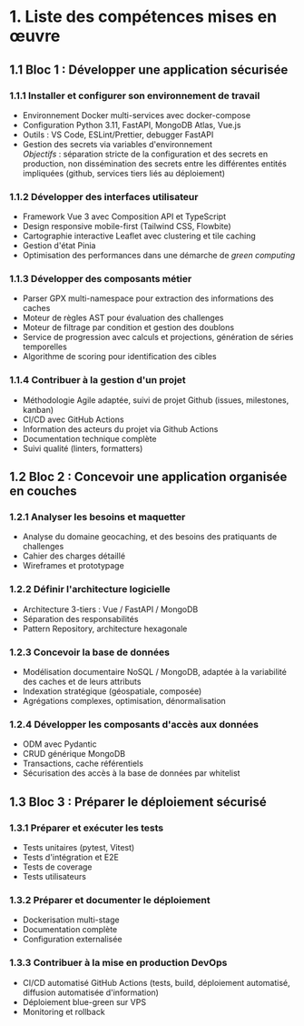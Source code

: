 <!-- clearpage -->
# 1. Liste des compétences mises en œuvre

## 1.1 Bloc 1&nbsp;: Développer une application sécurisée

### 1.1.1 Installer et configurer son environnement de travail
- Environnement Docker multi-services avec docker-compose
- Configuration Python 3.11, FastAPI, MongoDB Atlas, Vue.js
- Outils&nbsp;: VS Code, ESLint/Prettier, debugger FastAPI
- Gestion des secrets via variables d'environnement  
  *Objectifs*&nbsp;: séparation stricte de la configuration et des secrets en production, non dissémination des secrets entre les différentes entités impliquées (github, services tiers liés au déploiement)

### 1.1.2 Développer des interfaces utilisateur
- Framework Vue 3 avec Composition API et TypeScript
- Design responsive mobile-first (Tailwind CSS, Flowbite)
- Cartographie interactive Leaflet avec clustering et tile caching
- Gestion d'état Pinia
- Optimisation des performances dans une démarche de *green computing*

### 1.1.3 Développer des composants métier
- Parser GPX multi-namespace pour extraction des informations des caches
- Moteur de règles AST pour évaluation des challenges
- Moteur de filtrage par condition et gestion des doublons
- Service de progression avec calculs et projections, génération de séries temporelles
- Algorithme de scoring pour identification des cibles

### 1.1.4 Contribuer à la gestion d'un projet
- Méthodologie Agile adaptée, suivi de projet Github (issues, milestones, kanban)
- CI/CD avec GitHub Actions
- Information des acteurs du projet via Github Actions
- Documentation technique complète
- Suivi qualité (linters, formatters)

## 1.2 Bloc 2&nbsp;: Concevoir une application organisée en couches

### 1.2.1 Analyser les besoins et maquetter
- Analyse du domaine geocaching, et des besoins des pratiquants de challenges
- Cahier des charges détaillé
- Wireframes et prototypage

### 1.2.2 Définir l'architecture logicielle
- Architecture 3-tiers&nbsp;: Vue / FastAPI / MongoDB
- Séparation des responsabilités
- Pattern Repository, architecture hexagonale

### 1.2.3 Concevoir la base de données
- Modélisation documentaire NoSQL / MongoDB, adaptée à la variabilité des caches et de leurs attributs
- Indexation stratégique (géospatiale, composée)
- Agrégations complexes, optimisation, dénormalisation

### 1.2.4 Développer les composants d'accès aux données
- ODM avec Pydantic
- CRUD générique MongoDB
- Transactions, cache référentiels
- Sécurisation des accès à la base de données par whitelist

<!-- pagebreak -->
## 1.3 Bloc 3&nbsp;: Préparer le déploiement sécurisé

### 1.3.1 Préparer et exécuter les tests
- Tests unitaires (pytest, Vitest)
- Tests d'intégration et E2E
- Tests de coverage
- Tests utilisateurs

### 1.3.2 Préparer et documenter le déploiement
- Dockerisation multi-stage
- Documentation complète
- Configuration externalisée

### 1.3.3 Contribuer à la mise en production DevOps
- CI/CD automatisé GitHub Actions (tests, build, déploiement automatisé, diffusion automatisée d'information)
- Déploiement blue-green sur VPS
- Monitoring et rollback
